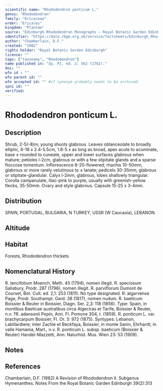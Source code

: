 ```yaml
---
scientific name: "Rhododendron ponticum L."
genus: "Rhododendron"
family: "Ericaceae"
order: "Ericales"
kingdom: "Plantae"
source: "Edinburgh Rhododendron Monographs – Royal Botanic Garden Edinburgh"
identifier: "https://data.rbge.org.uk/service/factsheets/Edinburgh_Rhododendron_Monographs.xhtml"
author: "Chamberlain, D.F."
created: "1982"
rights holder: "Royal Botanic Garden Edinburgh"
license: ""
tags: ["taxonomy", "Rhododendron"]
name published in: "Sp. PI. ed. 2: 562 (1762)."
doi: ""
wfo id : ""
wfo parent id: ""
wfo accepted id: "" #if synonym probably needs to be archived.                      
ipni id: ""
verified:
---
```


                       

# Rhododendron ponticum L.

## Description
Shrub, 2-5(-8)m; young shoots glabrous. Leaves oblanceolate to broadly elliptic, 6-18 x 2.4-5.5cm, 1.8-5 x as long as broad, apex acute to acuminate, base ± rounded to cuneate, upper and lower surfaces glabrous when mature; petioles l-2cm, glabrous or with a few stipitate glands and a sparse floccose tomentum. Inflorescence 8-20-flowered; rhachis 10-50mm, glabrous or more rarely velutinous to ± lanate; pedicels 30-35mm, glabrous or stipitate-glandular. Calyx l-2mm, glabrous, lobes shallowly triangular. Corolla campanulate, lilac-pink to purple, usually with greenish-yellow flecks, 35-50mm. Ovary and style glabrous. Capsule 15-25 x 3-4mm.

## Distribution
SPAIN, PORTUGAL, BULGARIA, N TURKEY, USSR (W Caucasia), LEBANON.

## Altitude


## Habitat
Forests, Rhododendron thickets

## Nomenclatural History
R. lancifotium Moench, Meth. 45 (1794), nomen illegit. R. speciosum Salisbury, Prodr. 287 (1796), nomen illegit. R. parviflorum Dumont de Courset, Bot. Cult. ed. 2,1: 253 (1811). No type designated. R. algarvense Page, Prodr. Southampt. Gard. 38 (1817), nomen nudum. R. baeticum Boissier & Reuter in Boissier, Diagn. Ser. 2,3: 118 (1856). Type: Spain, in montibus Baeticae australibus circa Algeciras et Tarife, Boissier & Reuter, n.v. ?R. adansonii Pepin, Ann. Fl. Pomone 304, t. (1859). R. ponticum L. var. brachycarpum Boissier, Fl. Or. 3: 972 (1875). Syntypes: Lebanon, Labillardiere; inter Zachle et Beckfaya, Boissier, in monte Sanin, Ehrhardt; in valle Hamama, Mart., n.v. R. ponticum L. subsp. baeticum (Boissier & Reuter) Handel-Mazzetti, Ann. Naturhist. Mus. Wien 23: 53 (1909).
                       
## Notes


## References

Chamberlain, D.F. (1982) A Revision of Rhododendron II. Subgenus Hymenanthes. Notes From the Royal Botanic Garden Edinburgh 39(2):313
